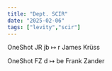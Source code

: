```yaml
---
title: "Dept. SCIR"
date: "2025-02-06"
tags: ["levity","scir"]
---
```


OneShot JR jb ↦ r James Krüss

OneShot FZ d ↦ be Frank Zander
